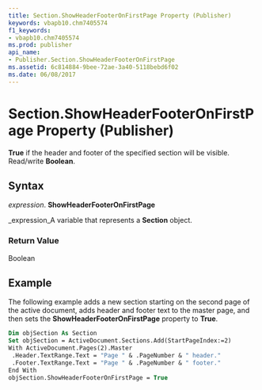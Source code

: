 ```yaml
---
title: Section.ShowHeaderFooterOnFirstPage Property (Publisher)
keywords: vbapb10.chm7405574
f1_keywords:
- vbapb10.chm7405574
ms.prod: publisher
api_name:
- Publisher.Section.ShowHeaderFooterOnFirstPage
ms.assetid: 6c814884-9bee-72ae-3a40-5118bebd6f02
ms.date: 06/08/2017
---
```



# Section.ShowHeaderFooterOnFirstPage Property (Publisher)

 **True** if the header and footer of the specified section will be visible. Read/write **Boolean**.


## Syntax

 _expression_. **ShowHeaderFooterOnFirstPage**

 _expression_A variable that represents a  **Section** object.


### Return Value

Boolean


## Example

The following example adds a new section starting on the second page of the active document, adds header and footer text to the master page, and then sets the  **ShowHeaderFooterOnFirstPage** property to **True**.


```vb
Dim objSection As Section 
Set objSection = ActiveDocument.Sections.Add(StartPageIndex:=2) 
With ActiveDocument.Pages(2).Master 
 .Header.TextRange.Text = "Page " & .PageNumber & " header." 
 .Footer.TextRange.Text = "Page " & .PageNumber & " footer." 
End With 
objSection.ShowHeaderFooterOnFirstPage = True
```


